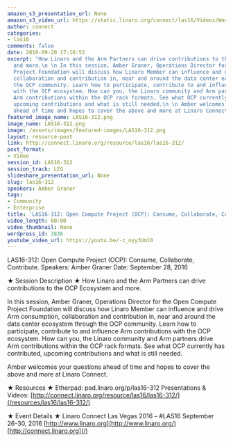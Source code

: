 ```yaml
---
amazon_s3_presentation_url: None
amazon_s3_video_url: https://static.linaro.org/connect/las16/Videos/Wednesday/LAS16-312%20Open%20Compute%20Project%20%28OCP%29%20%20Consume%2C%20Collaborate%2C%20Contribute.mp4
author: connect
categories:
- las16
comments: false
date: 2016-09-20 17:10:53
excerpt: "How Linaro and the Arm Partners can drive contributions to the OCP Ecosystem
  and more.\n \n In this session, Amber Graner, Operations Director for the Open Compute
  Project Foundation will discuss how Linaro Member can influence and drive Arm consumption,
  collaboration and contribution in, near and around the data center ecosystem through
  the OCP community. Learn how to participate, contribute to and influence Arm contributions
  with the OCP ecosystem. How can you, the Linaro community and Arm partners drive
  Arm contributions within the OCP rack formats. See what OCP currently has contributed,
  upcoming contributions and what is still needed.\n \n Amber welcomes your questions
  ahead of time and hopes to cover the above and more at Linaro Connect."
featured_image_name: LAS16-312.png
image_name: LAS16-312.png
image: /assets/images/featured-images/LAS16-312.png
layout: resource-post
link: http://connect.linaro.org/resource/las16/las16-312/
post_format:
- Video
session_id: LAS16-312
session_track: LEG
slideshare_presentation_url: None
slug: las16-312
speakers: Amber Graner
tags:
- Community
- Enterprise
title: 'LAS16-312: Open Compute Project (OCP): Consume, Collaborate, Contribute.'
video_length: 00:00
video_thumbnail: None
wordpress_id: 3836
youtube_video_url: https://youtu.be/-z_oyy3Uml0
---
```


LAS16-312: Open Compute Project (OCP): Consume, Collaborate, Contribute.
Speakers: Amber Graner
Date: September 28, 2016

★ Session Description ★
How Linaro and the Arm Partners can drive contributions to the OCP Ecosystem and more.

In this session, Amber Graner, Operations Director for the Open Compute Project Foundation will discuss how Linaro Member can influence and drive Arm consumption, collaboration and contribution in, near and around the data center ecosystem through the OCP community. Learn how to participate, contribute to and influence Arm contributions with the OCP ecosystem. How can you, the Linaro community and Arm partners drive Arm contributions within the OCP rack formats. See what OCP currently has contributed, upcoming contributions and what is still needed.

Amber welcomes your questions ahead of time and hopes to cover the above and more at Linaro Connect.

★ Resources ★
Etherpad: pad.linaro.org/p/las16-312
Presentations & Videos: [http://connect.linaro.org/resource/las16/las16-312/](/resources/las16/las16-312/)

★ Event Details ★
Linaro Connect Las Vegas 2016 – #LAS16
September 26-30, 2016
[http://www.linaro.org](http://www.linaro.org/)
[http://connect.linaro.org](/)
